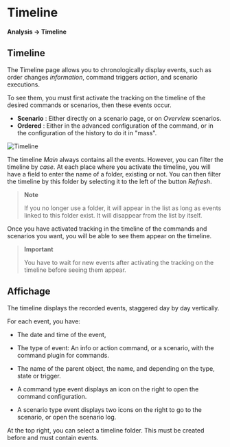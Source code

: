 # Timeline
**Analysis → Timeline**

## Timeline

The Timeline page allows you to chronologically display events, such as order changes *information*, command triggers *action*, and scenario executions.

To see them, you must first activate the tracking on the timeline of the desired commands or scenarios, then these events occur.

- **Scenario** : Either directly on a scenario page, or on *Overview* scenarios.
- **Ordered** : Either in the advanced configuration of the command, or in the configuration of the history to do it in "mass".

![Timeline](images/timeline_intro.jpg)

The timeline *Main* always contains all the events. However, you can filter the timeline by *case*. At each place where you activate the timeline, you will have a field to enter the name of a folder, existing or not.
You can then filter the timeline by this folder by selecting it to the left of the button *Refresh*.

> **Note**
>
> If you no longer use a folder, it will appear in the list as long as events linked to this folder exist. It will disappear from the list by itself.

Once you have activated tracking in the timeline of the commands and scenarios you want, you will be able to see them appear on the timeline.

> **Important**
>
> You have to wait for new events after activating the tracking on the timeline before seeing them appear.

## Affichage

The timeline displays the recorded events, staggered day by day vertically.

For each event, you have:

- The date and time of the event,
- The type of event: An info or action command, or a scenario, with the command plugin for commands.
- The name of the parent object, the name, and depending on the type, state or trigger.

- A command type event displays an icon on the right to open the command configuration.
- A scenario type event displays two icons on the right to go to the scenario, or open the scenario log.

At the top right, you can select a timeline folder. This must be created before and must contain events.
